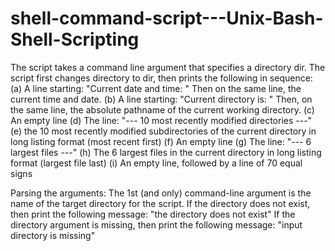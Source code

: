 # shell-command-script---Unix-Bash-Shell-Scripting

The script takes a command line argument that specifies a directory dir. The script first changes directory to dir, then prints the following in sequence:
(a) A line starting: "Current date and time: " Then on the same line, the current time and date.
(b) A line starting: "Current directory is: "
Then, on the same line, the absolute pathname of the current working directory.
(c) An empty line
(d) The line: "--- 10 most recently modified directories ---"
(e) the 10 most recently modified subdirectories of the current directory in long listing format (most
recent first)
(f) An empty line
(g) The line: "--- 6 largest files ---"
(h) The 6 largest files in the current directory in long listing format (largest file last) (i) An empty line, followed by a line of 70 equal signs

Parsing the arguments:
The 1st (and only) command-line argument is the name of the target directory for the script. If the directory does not exist, then print the following message:
"the directory does not exist"
If the directory argument is missing, then print the following message:
   "input directory is missing"
